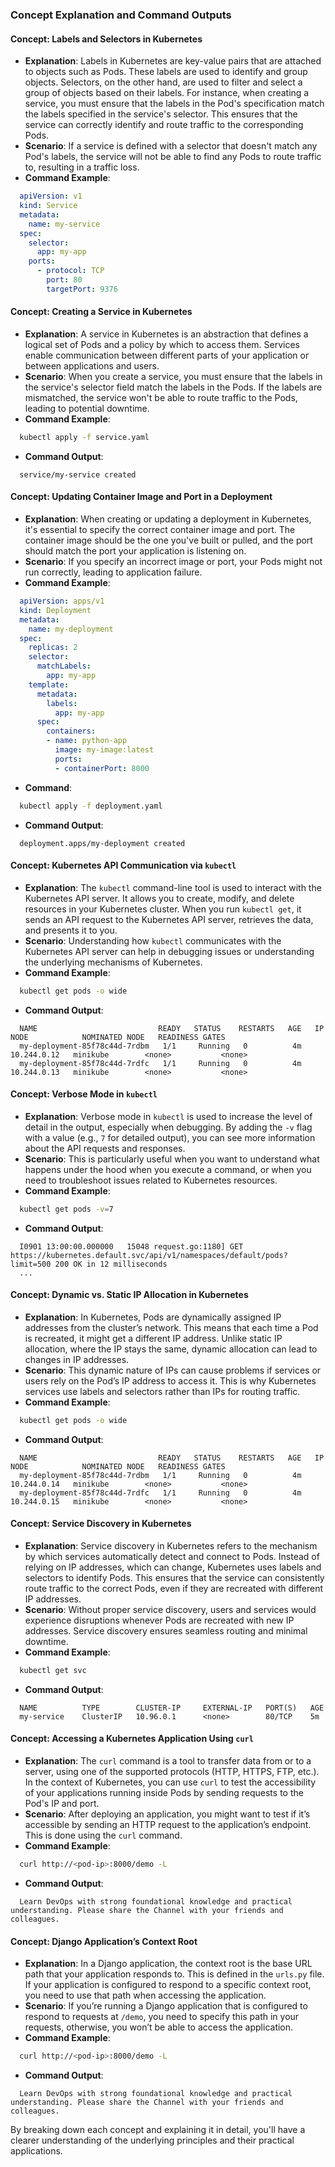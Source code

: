 ### Concept Explanation and Command Outputs

#### **Concept: Labels and Selectors in Kubernetes**
- **Explanation**: Labels in Kubernetes are key-value pairs that are attached to objects such as Pods. These labels are used to identify and group objects. Selectors, on the other hand, are used to filter and select a group of objects based on their labels. For instance, when creating a service, you must ensure that the labels in the Pod's specification match the labels specified in the service's selector. This ensures that the service can correctly identify and route traffic to the corresponding Pods.
- **Scenario**: If a service is defined with a selector that doesn't match any Pod's labels, the service will not be able to find any Pods to route traffic to, resulting in a traffic loss.
- **Command Example**:
```yaml
  apiVersion: v1
  kind: Service
  metadata:
    name: my-service
  spec:
    selector:
      app: my-app
    ports:
      - protocol: TCP
        port: 80
        targetPort: 9376
```

#### **Concept: Creating a Service in Kubernetes**
- **Explanation**: A service in Kubernetes is an abstraction that defines a logical set of Pods and a policy by which to access them. Services enable communication between different parts of your application or between applications and users.
- **Scenario**: When you create a service, you must ensure that the labels in the service's selector field match the labels in the Pods. If the labels are mismatched, the service won't be able to route traffic to the Pods, leading to potential downtime.
- **Command Example**:
```bash
  kubectl apply -f service.yaml
```
- **Command Output**:
```
  service/my-service created
```

#### **Concept: Updating Container Image and Port in a Deployment**
- **Explanation**: When creating or updating a deployment in Kubernetes, it's essential to specify the correct container image and port. The container image should be the one you've built or pulled, and the port should match the port your application is listening on.
- **Scenario**: If you specify an incorrect image or port, your Pods might not run correctly, leading to application failure.
- **Command Example**:
```yaml
  apiVersion: apps/v1
  kind: Deployment
  metadata:
    name: my-deployment
  spec:
    replicas: 2
    selector:
      matchLabels:
        app: my-app
    template:
      metadata:
        labels:
          app: my-app
      spec:
        containers:
        - name: python-app
          image: my-image:latest
          ports:
          - containerPort: 8000
```
- **Command**:
```bash
  kubectl apply -f deployment.yaml
```
- **Command Output**:
```
  deployment.apps/my-deployment created
```

#### **Concept: Kubernetes API Communication via `kubectl`**
- **Explanation**: The `kubectl` command-line tool is used to interact with the Kubernetes API server. It allows you to create, modify, and delete resources in your Kubernetes cluster. When you run `kubectl get`, it sends an API request to the Kubernetes API server, retrieves the data, and presents it to you.
- **Scenario**: Understanding how `kubectl` communicates with the Kubernetes API server can help in debugging issues or understanding the underlying mechanisms of Kubernetes.
- **Command Example**:
```bash
  kubectl get pods -o wide
```
- **Command Output**:
```
  NAME                           READY   STATUS    RESTARTS   AGE   IP            NODE            NOMINATED NODE   READINESS GATES
  my-deployment-85f78c44d-7rdbm   1/1     Running   0          4m   10.244.0.12   minikube        <none>           <none>
  my-deployment-85f78c44d-7rdfc   1/1     Running   0          4m   10.244.0.13   minikube        <none>           <none>
```

#### **Concept: Verbose Mode in `kubectl`**
- **Explanation**: Verbose mode in `kubectl` is used to increase the level of detail in the output, especially when debugging. By adding the `-v` flag with a value (e.g., `7` for detailed output), you can see more information about the API requests and responses.
- **Scenario**: This is particularly useful when you want to understand what happens under the hood when you execute a command, or when you need to troubleshoot issues related to Kubernetes resources.
- **Command Example**:
```bash
  kubectl get pods -v=7
```
- **Command Output**:
```
  I0901 13:00:00.000000   15048 request.go:1180] GET https://kubernetes.default.svc/api/v1/namespaces/default/pods?limit=500 200 OK in 12 milliseconds
  ...
```

#### **Concept: Dynamic vs. Static IP Allocation in Kubernetes**
- **Explanation**: In Kubernetes, Pods are dynamically assigned IP addresses from the cluster’s network. This means that each time a Pod is recreated, it might get a different IP address. Unlike static IP allocation, where the IP stays the same, dynamic allocation can lead to changes in IP addresses.
- **Scenario**: This dynamic nature of IPs can cause problems if services or users rely on the Pod’s IP address to access it. This is why Kubernetes services use labels and selectors rather than IPs for routing traffic.
- **Command Example**:
```bash
  kubectl get pods -o wide
```
- **Command Output**:
```
  NAME                           READY   STATUS    RESTARTS   AGE   IP            NODE            NOMINATED NODE   READINESS GATES
  my-deployment-85f78c44d-7rdbm   1/1     Running   0          4m   10.244.0.14   minikube        <none>           <none>
  my-deployment-85f78c44d-7rdfc   1/1     Running   0          4m   10.244.0.15   minikube        <none>           <none>
```

#### **Concept: Service Discovery in Kubernetes**
- **Explanation**: Service discovery in Kubernetes refers to the mechanism by which services automatically detect and connect to Pods. Instead of relying on IP addresses, which can change, Kubernetes uses labels and selectors to identify Pods. This ensures that the service can consistently route traffic to the correct Pods, even if they are recreated with different IP addresses.
- **Scenario**: Without proper service discovery, users and services would experience disruptions whenever Pods are recreated with new IP addresses. Service discovery ensures seamless routing and minimal downtime.
- **Command Example**:
```bash
  kubectl get svc
```
- **Command Output**:
```
  NAME          TYPE        CLUSTER-IP     EXTERNAL-IP   PORT(S)   AGE
  my-service    ClusterIP   10.96.0.1      <none>        80/TCP    5m
```

#### **Concept: Accessing a Kubernetes Application Using `curl`**
- **Explanation**: The `curl` command is a tool to transfer data from or to a server, using one of the supported protocols (HTTP, HTTPS, FTP, etc.). In the context of Kubernetes, you can use `curl` to test the accessibility of your applications running inside Pods by sending requests to the Pod's IP and port.
- **Scenario**: After deploying an application, you might want to test if it’s accessible by sending an HTTP request to the application’s endpoint. This is done using the `curl` command.
- **Command Example**:
```bash
  curl http://<pod-ip>:8000/demo -L
```
- **Command Output**:
```
  Learn DevOps with strong foundational knowledge and practical understanding. Please share the Channel with your friends and colleagues.
```

#### **Concept: Django Application’s Context Root**
- **Explanation**: In a Django application, the context root is the base URL path that your application responds to. This is defined in the `urls.py` file. If your application is configured to respond to a specific context root, you need to use that path when accessing the application.
- **Scenario**: If you’re running a Django application that is configured to respond to requests at `/demo`, you need to specify this path in your requests, otherwise, you won’t be able to access the application.
- **Command Example**:
```bash
  curl http://<pod-ip>:8000/demo -L
```
- **Command Output**:
```
  Learn DevOps with strong foundational knowledge and practical understanding. Please share the Channel with your friends and colleagues.
```

By breaking down each concept and explaining it in detail, you'll have a clearer understanding of the underlying principles and their practical applications.